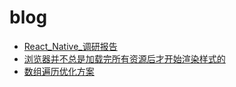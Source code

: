 # blog

* [React_Native_调研报告](./React_Native_调研报告.md)
* [浏览器并不总是加载完所有资源后才开始渲染样式的](./浏览器并不总是加载完所有资源后才开始渲染样式的.md) 
* [数组遍历优化方案](./数组遍历优化方案.md)

